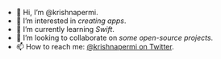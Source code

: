 - 👋 Hi, I’m @krishnapermi.
- 👀 I’m interested in _creating apps_.
- 🌱 I’m currently learning _Swift_.
- 💞️ I’m looking to collaborate on _some open-source projects_.
- 📫 How to reach me: [@krishnapermi on Twitter](https://twitter.com/krishnapermi).

<!---
krishnapermi/krishnapermi is a ✨ special ✨ repository because its `README.md` (this file) appears on your GitHub profile.
You can click the Preview link to take a look at your changes.
--->
